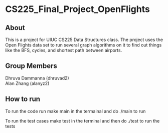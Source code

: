 # CS225_Final_Project_OpenFlights

## About
This is a project for UIUC CS225 Data Structures class. 
The project uses the Open Flights data set to run several graph algorithms on it to find out things like the BFS, cycles, and shortest path between airports.


## Group Members
Dhruva Dammanna (dhruvad2)\
Alan Zhang (alanyz2)

## How to run
To run the code run make main in the termainal and do ./main to run

To run the test cases make test in the terminal and then do ./test to run the tests
